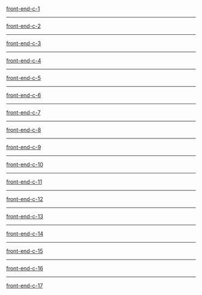 [front-end-c-1](https://front-end-c-1.netlify.app/) <hr/>
[front-end-c-2](https://front-end-c-2.netlify.app/) <hr/>
[front-end-c-3](https://front-end-c-3.netlify.app/) <hr/>
[front-end-c-4](https://front-end-c-4.netlify.app/) <hr/>
[front-end-c-5](https://front-end-c-5.netlify.app/) <hr/>
[front-end-c-6](https://front-end-c-6.netlify.app/) <hr/>
[front-end-c-7](https://front-end-c-7.netlify.app/) <hr/>
[front-end-c-8](https://front-end-c-8.netlify.app/) <hr/>
[front-end-c-9](https://front-end-c-9.netlify.app/) <hr/>
[front-end-c-10](https://front-end-c-10.netlify.app/) <hr/>
[front-end-c-11](https://front-end-c-11.netlify.app/) <hr/>
[front-end-c-12](https://front-end-c-12.netlify.app/) <hr/>
[front-end-c-13](https://front-end-c-13.netlify.app/) <hr/>
[front-end-c-14](https://front-end-c-14.netlify.app/) <hr/>
[front-end-c-15](https://front-end-c-15.netlify.app/)  <hr/>
[front-end-c-16](https://front-end-c-16.netlify.app/) <hr/>
[front-end-c-17](https://front-end-c-17.netlify.app/) 

